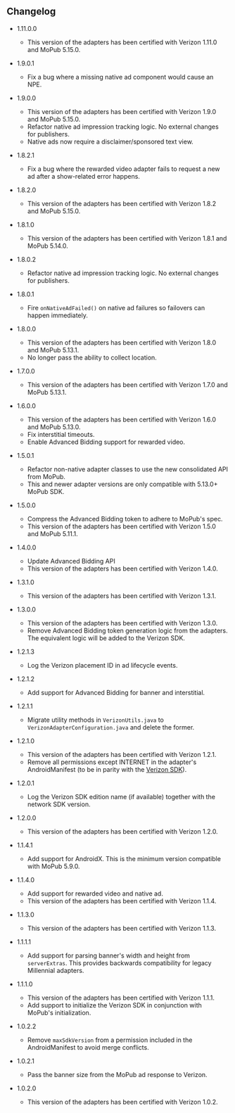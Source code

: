 ## Changelog
  * 1.11.0.0
    * This version of the adapters has been certified with Verizon 1.11.0 and MoPub 5.15.0.

  * 1.9.0.1
    * Fix a bug where a missing native ad component would cause an NPE.

  * 1.9.0.0
    * This version of the adapters has been certified with Verizon 1.9.0 and MoPub 5.15.0.
    * Refactor native ad impression tracking logic. No external changes for publishers.
    * Native ads now require a disclaimer/sponsored text view.
  
  * 1.8.2.1
    * Fix a bug where the rewarded video adapter fails to request a new ad after a show-related error happens.

  * 1.8.2.0
    * This version of the adapters has been certified with Verizon 1.8.2 and MoPub 5.15.0.

  * 1.8.1.0
    * This version of the adapters has been certified with Verizon 1.8.1 and MoPub 5.14.0. 

  * 1.8.0.2
    * Refactor native ad impression tracking logic. No external changes for publishers. 

  * 1.8.0.1
    * Fire `onNativeAdFailed()` on native ad failures so failovers can happen immediately.

  * 1.8.0.0
    * This version of the adapters has been certified with Verizon 1.8.0 and MoPub 5.13.1.
    * No longer pass the ability to collect location.

  * 1.7.0.0
    * This version of the adapters has been certified with Verizon 1.7.0 and MoPub 5.13.1.

  * 1.6.0.0
    * This version of the adapters has been certified with Verizon 1.6.0 and MoPub 5.13.0.
    * Fix interstitial timeouts.
    * Enable Advanced Bidding support for rewarded video.

  * 1.5.0.1
    * Refactor non-native adapter classes to use the new consolidated API from MoPub.
    * This and newer adapter versions are only compatible with 5.13.0+ MoPub SDK.

  * 1.5.0.0
    * Compress the Advanced Bidding token to adhere to MoPub's spec.
    * This version of the adapters has been certified with Verizon 1.5.0 and MoPub 5.11.1.

  * 1.4.0.0
    * Update Advanced Bidding API
    * This version of the adapters has been certified with Verizon 1.4.0.

  * 1.3.1.0
    * This version of the adapters has been certified with Verizon 1.3.1.
  
  * 1.3.0.0
    * This version of the adapters has been certified with Verizon 1.3.0.
    * Remove Advanced Bidding token generation logic from the adapters. The equivalent logic will be added to the Verizon SDK.

  * 1.2.1.3
    * Log the Verizon placement ID in ad lifecycle events.

  * 1.2.1.2
    * Add support for Advanced Bidding for banner and interstitial.

  * 1.2.1.1
    * Migrate utility methods in `VerizonUtils.java` to `VerizonAdapterConfiguration.java` and delete the former.

  * 1.2.1.0
    * This version of the adapters has been certified with Verizon 1.2.1.
    * Remove all permissions except INTERNET in the adapter's AndroidManifest (to be in parity with the [Verizon SDK](https://sdk.verizonmedia.com/standard-edition/releasenotes-android.html)).

  * 1.2.0.1
    * Log the Verizon SDK edition name (if available) together with the network SDK version.
  
  * 1.2.0.0
    * This version of the adapters has been certified with Verizon 1.2.0.

  * 1.1.4.1
    * Add support for AndroidX. This is the minimum version compatible with MoPub 5.9.0.

  * 1.1.4.0
    * Add support for rewarded video and native ad.
    * This version of the adapters has been certified with Verizon 1.1.4.

  * 1.1.3.0
    * This version of the adapters has been certified with Verizon 1.1.3.

  * 1.1.1.1
    * Add support for parsing banner's width and height from `serverExtras`. This provides backwards compatibility for legacy Millennial adapters.

  * 1.1.1.0
    * This version of the adapters has been certified with Verizon 1.1.1.
    * Add support to initialize the Verizon SDK in conjunction with MoPub's initialization.
  
  * 1.0.2.2
    * Remove `maxSdkVersion` from a permission included in the AndroidManifest to avoid merge conflicts.

  * 1.0.2.1
    * Pass the banner size from the MoPub ad response to Verizon.

  * 1.0.2.0
    * This version of the adapters has been certified with Verizon 1.0.2.
